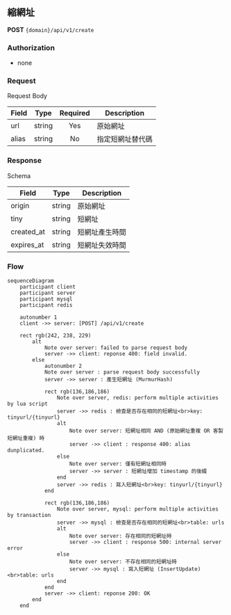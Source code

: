 ## 縮網址

**POST** `{domain}/api/v1/create`

### Authorization

- none

### Request 

Request Body

| Field  | Type   | Required | Description |
| ------ | ------ | :------: | ----------- |
| url    | string | Yes      | 原始網址 |
| alias  | string | No       | 指定短網址替代碼 |

### Response

Schema

| Field   | Type   | Description |
| ------- | ------ | ----------- |
| origin  | string | 原始網址 |
| tiny    | string | 短網址 |
| created_at | string | 短網址產生時間 |
| expires_at | string | 短網址失效時間 |

### Flow

```mermaid
sequenceDiagram
    participant client
    participant server
    participant mysql
    participant redis
    
    autonumber 1
    client ->> server: [POST] /api/v1/create
    
    rect rgb(242, 238, 229)
        alt
            Note over server: failed to parse request body
            server ->> client: reponse 400: field invalid.
        else
            autonumber 2
            Note over server : parse request body successfully
            server ->> server : 產生短網址 (MurmurHash)
            
            rect rgb(136,186,186)
                Note over server, redis: perform multiple activities by lua script
                server ->> redis : 檢查是否存在相同的短網址<br>key: tinyurl/{tinyurl}
                alt
                    Note over server: 短網址相同 AND (原始網址重複 OR 客製短網址重複) 時
                    server ->> client : response 400: alias dunplicated.
                else
                    Note over server: 僅有短網址相同時
                    server ->> server : 短網址增加 timestamp 的後綴
                end
                server ->> redis : 寫入短網址<br>key: tinyurl/{tinyurl}
            end
            
            rect rgb(136,186,186)
                Note over server, mysql: perform multiple activities by transaction 
                server ->> mysql : 檢查是否存在相同的短網址<br>table: urls
                alt
                    Note over server: 存在相同的短網址時
                    server ->> client : response 500: internal server error 
                else
                    Note over server: 不存在相同的短網址時
                    server ->> mysql : 寫入短網址 (InsertUpdate)<br>table: urls
                end
            end
            server ->> client: reponse 200: OK
        end
    end
```
